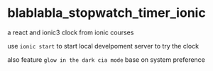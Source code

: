 # blablabla_stopwatch_timer_ionic
a react and ionic3 clock from ionic courses

use `ionic start` to start local develpoment server to try the clock

also feature `glow in the dark cia mode` base on system preference 
